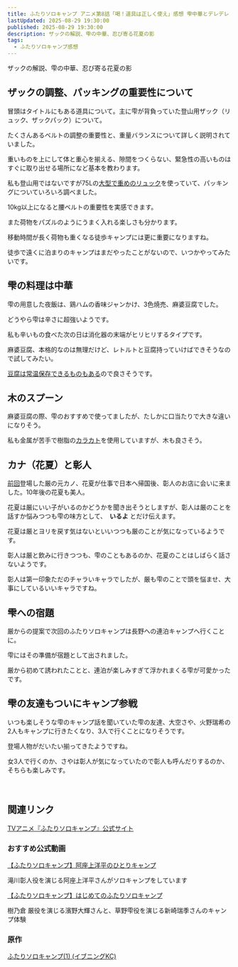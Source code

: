 ```yaml
---
title: ふたりソロキャンプ アニメ第8話「喝！道具は正しく使え」感想 雫中華とデレデレ
lastUpdated: 2025-08-29 19:30:00
published: 2025-08-29 19:30:00
description: ザックの解説、雫の中華、忍び寄る花夏の影
tags:
  - ふたりソロキャンプ感想
---
```


ザックの解説、雫の中華、忍び寄る花夏の影

## ザックの調整、パッキングの重要性について

冒頭はタイトルにもある道具について。主に雫が背負っていた登山用ザック（リュック、ザックパック）について。

たくさんあるベルトの調整の重要性と、重量バランスについて詳しく説明されていました。

重いものを上にして体と重心を揃える、隙間をつくらない、緊急性の高いものはすぐに取り出せる場所になど基本を教わります。

私も登山用ではないですが75Lの[大型で重めのリュック](https://amzn.to/3JBfSZn)を使っていて、パッキングについていろいろ調べました。

10kg以上になると腰ベルトの重要性を実感できます。

また荷物をパズルのようにうまく入れる楽しさも分かります。

移動時間が長く荷物も重くなる徒歩キャンプには更に重要になりますね。

徒歩で遠くに泊まりのキャンプはまだやったことがないので、いつかやってみたいです。

## 雫の料理は中華

雫の用意した夜飯は、鶏ハムの香味ジャンかけ、3色焼売、麻婆豆腐でした。

どうやら雫は辛さに超強いようです。

私も辛いもの食べた次の日は消化器の末端がヒリヒリするタイプです。

麻婆豆腐、本格的なのは無理だけど、レトルトと豆腐持っていけばできそうなので試してみたい。

[豆腐は常温保存できるものもある](https://amzn.to/4oSV0gd)ので良さそうです。

## 木のスプーン

麻婆豆腐の際、雫のおすすめで使ってましたが、たしかに口当たりで大きな違いになりそう。

私も金属が苦手で樹脂の[カラカト](https://amzn.to/4fZVDAK)を使用していますが、木も良さそう。


## カナ（花夏）と彰人

[前回](/anime/2025-08-2solocamp-03)登場した厳の元カノ、花夏が仕事で日本へ帰国後、彰人のお店に会いに来ました。10年後の花夏も美人。

花夏は厳にいい子がいるのかどうかを聞き出そうとしますが、彰人は厳のことを話すか悩みつつも雫の味方として、　**いるよ** とだけ伝えます。

花夏は厳とヨリを戻す気はないといいつつも厳のことが気になっているようです。

彰人は厳と飲みに行きつつも、雫のこともあるのか、花夏のことはしばらく話さないようです。

彰人は第一印象ただのチャラいキャラでしたが、厳も雫のことで頭を悩ませ、大事にしているいいキャラですね。

## 雫への宿題

厳からの提案で次回のふたりソロキャンプは長野への連泊キャンプへ行くことに。

雫にはその準備が宿題として出されました。

厳から初めて誘われたことと、連泊が楽しみすぎて浮かれまくる雫が可愛かったです。

## 雫の友達もついにキャンプ参戦

いつも楽しそうな雫のキャンプ話を聞いていた雫の友達、大空さや、火野瑞希の2人もキャンプに行きたくなり、3人で行くことになりそうです。

登場人物がだいたい揃ってきたようですね。

女3人で行くのか、さやは彰人が気になっていたので彰人も呼んだりするのか、そちらも楽しみです。

　
## 関連リンク

[TVアニメ『ふたりソロキャンプ』公式サイト](https://2solocamp-anime.com/)

### おすすめ公式動画

[【ふたりソロキャンプ】阿座上洋平のひとりキャンプ](https://www.youtube.com/watch?v=YFk94cB5ZGs&t=913s)

滝川彰人役を演じる阿座上洋平さんがソロキャンプをしています


[【ふたりソロキャンプ】はじめてのふたりソロキャンプ](https://www.youtube.com/watch?v=hXye3n3Mmuo)

樹乃倉 厳役を演じる濱野大輝さんと、草野雫役を演じる新崎瑞季さんのキャンプ体験


### 原作  
[ふたりソロキャンプ(1) (イブニングKC) ](https://amzn.to/3JyPHSY)

